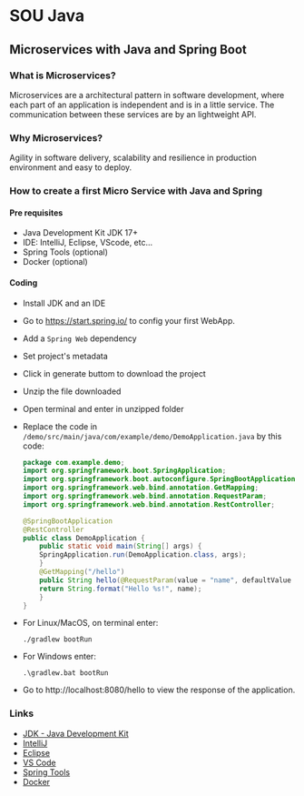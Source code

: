 # SOU Java

## Microservices with Java and Spring Boot

### What is Microservices?

Microservices are a architectural pattern in software development, where each part of an application is independent and is in a little service. The communication between these services are by an lightweight API.

### Why Microservices?

Agility in software delivery, scalability and resilience in production environment and easy to deploy.

### How to create a first Micro Service with Java and Spring

#### Pre requisites

- Java Development Kit JDK 17+ 
- IDE: IntelliJ, Eclipse, VScode, etc...
- Spring Tools (optional)
- Docker (optional)

#### Coding

- Install JDK and an IDE
- Go to https://start.spring.io/ to config your first WebApp.
- Add a `Spring Web` dependency
- Set project's metadata
- Click in generate buttom to download the project
- Unzip the file downloaded
- Open terminal and enter in unzipped folder
- Replace the code in `/demo/src/main/java/com/example/demo/DemoApplication.java` by this code:

    ```Java
    package com.example.demo;
    import org.springframework.boot.SpringApplication;
    import org.springframework.boot.autoconfigure.SpringBootApplication;
    import org.springframework.web.bind.annotation.GetMapping;
    import org.springframework.web.bind.annotation.RequestParam;
    import org.springframework.web.bind.annotation.RestController;

    @SpringBootApplication
    @RestController
    public class DemoApplication {
        public static void main(String[] args) {
        SpringApplication.run(DemoApplication.class, args);
        }
        @GetMapping("/hello")
        public String hello(@RequestParam(value = "name", defaultValue = "World") String name) {
        return String.format("Hello %s!", name);
        }
    }
    ```
- For Linux/MacOS, on terminal enter:

    `./gradlew bootRun`

- For Windows enter:

    `.\gradlew.bat bootRun`

- Go to http://localhost:8080/hello to view the response of the application.

### Links

- [JDK - Java Development Kit](https://www.oracle.com/java/technologies/downloads/)
- [IntelliJ](https://www.jetbrains.com/idea/download/)
- [Eclipse](https://www.eclipse.org/downloads/)
- [VS Code](https://code.visualstudio.com/download)
- [Spring Tools](https://spring.io/tools)
- [Docker](https://docs.docker.com/get-docker/)